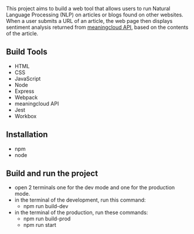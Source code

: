 This project aims to build a web tool that allows users to run Natural Language Processing (NLP) on articles or blogs found on other websites. When a user submits a URL of an article, the web page then displays sentiment analysis returned from [meaningcloud API](https://www.meaningcloud.com/products/sentiment-analysis), based on the contents of the article.


## Build Tools
- HTML
- CSS
- JavaScript
- Node
- Express
- Webpack
- meaningcloud API
- Jest
- Workbox

## Installation
- npm
- node

## Build and run the project
- open 2 terminals one for the dev mode and one for the production mode.
- in the terminal of the development, run this command:
   - npm run build-dev
- in the terminal of the production, run these commands:
   - npm run build-prod
   - npm run start